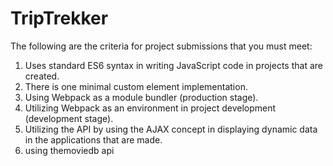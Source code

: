# TripTrekker
The following are the criteria for project submissions that you must meet:


1. Uses standard ES6 syntax in writing JavaScript code in projects that are created.
2. There is one minimal custom element implementation.
3. Using Webpack as a module bundler (production stage).
4. Utilizing Webpack as an environment in project development (development stage).
5. Utilizing the API by using the AJAX concept in displaying dynamic data in the applications that are made.
6. using themoviedb api
